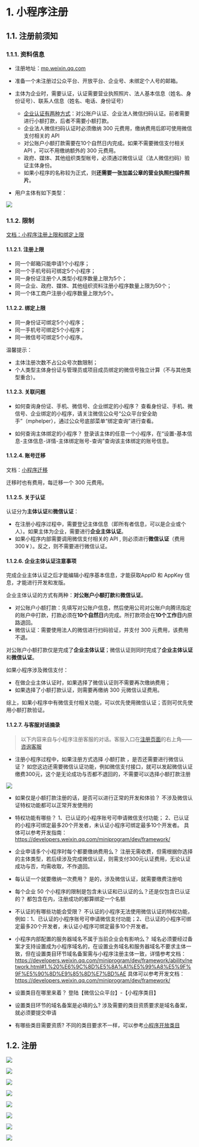 # 1. 小程序注册

## 1.1. 注册前须知

### 1.1.1. 资料信息

* 注册地址：[mp.weixin.qq.com](mp.weixin.qq.com)

* 准备一个未注册过公众平台、开放平台、企业号、未绑定个人号的邮箱。

* 主体为企业时，需要认证，认证需要营业执照照片、法人基本信息（姓名、身份证号）、联系人信息（姓名、电话、身份证号）
    * [企业认证有两种方式](https://kf.qq.com/faq/170109QvMNRB170109nYnYFr.html)：对公账户认证、企业法人微信扫码认证。前者需要进行小额打款，后者不需要小额打款。
    * 企业法人微信扫码认证时必须缴纳 300 元费用，缴纳费用后即可使用微信支付相关的 API
    * 对公账户小额打款需要在10个自然日内完成。如果不需要微信支付相关 API ，可以不用缴纳额外的 300 元费用。
    * 政府、媒体、其他组织类型帐号，必须通过微信认证（法人微信扫码）验证主体身份。
    * 如果小程序的名称较为正式，则**还需要一张加盖公章的营业执照扫描件照片**。

* 用户主体有如下类型：

![](pics/20221219103732972_1607580922.png)



### 1.1.2. 限制

[文档：小程序注册上限和绑定上限](https://kf.qq.com/faq/170109F3MRFj170109eYJ7fi.html)

#### 1.1.2.1. 注册上限

* 同一个邮箱只能申请1个小程序；
* 同一个手机号码可绑定5个小程序；
* 同一身份证注册个人类型小程序数量上限为5个；
* 同一企业、政府、媒体、其他组织资料注册小程序数量上限为50个；
* 同一个体工商户注册小程序数量上限为5个。

#### 1.1.2.2. 绑定上限

* 同一身份证可绑定5个小程序；
* 同一手机号可绑定5个小程序；
* 同一微信号可绑定5个小程序。

温馨提示：

* 主体注册次数不占公众号次数限制；
* 个人类型主体身份证与管理员或项目成员绑定的微信号独立计算（不与其他类型重合）。

#### 1.1.2.3. 关联问题

* 如何查询身份证、手机、微信号、企业绑定的小程序？
查看身份证、手机、微信号、企业绑定的小程序，请关注微信公众号“公众平台安全助手”（mphelper），通过公众号底部菜单“绑定查询”进行查看。

* 如何查询主体绑定的小程序？
登录该主体的任意一个小程序，在“设置-基本信息-主体信息-详情-主体绑定账号-查询”查询该主体绑定的账号信息。


#### 1.1.2.4. 账号迁移

文档：[小程序迁移](https://kf.qq.com/faq/180831vu6bMn1808317R73AV.html)

迁移时也有费用，每迁移一个 300 元费用。

#### 1.1.2.5. 关于认证

认证分为**主体认证**和**微信认证**：

* 在注册小程序过程中，需要登记主体信息（即所有者信息，可以是企业或个人）。如果主体为企业，需要进行**企业主体认证**。
* 如果小程序内部需要调用微信支付相关的 API , 则必须进行**微信认证**（费用 300￥）。反之，则不需要进行微信认证。


#### 1.1.2.6. 企业主体认证注意事项

完成企业主体认证之后才能编辑小程序基本信息，才能获取AppID 和 AppKey 信息，才能进行开发和发版。

企业主体认证的方式有两种：**对公账户小额打款**和**微信认证**。

* 对公账户小额打款：先填写对公账户信息，然后使用公司对公账户向腾讯指定的账户中打款，打款必须在**10个自然日**内完成。所打款项会在**10个工作日**内原路退回。
* 微信认证：需要使用法人的微信进行扫码验证，并支付 300 元费用，该费用不退。

对公账户小额打款仅是完成了**企业主体认证**；微信认证则同时完成了**企业主体认证**和**微信认证**。

如果小程序涉及微信支付：

* 在做企业主体认证时，如果选择了微信认证则不需要再次缴纳费用；
* 如果选择了小额打款认证，则需要再缴纳 300 元微信认证费用。

综上，如果小程序中有微信支付相关功能，可以优先使用微信认证；否则可优先使用小额打款验证。

#### 1.1.2.7. 与客服对话摘录

> 以下内容来自与小程序注册客服的对话。客服入口在[注册页面](https://mp.weixin.qq.com/wxopen/waregister?action=step1&token=&lang=zh_CN)的右上角——[咨询客服](https://mp.weixin.qq.com/webpoc/customerService?type=22)

* 注册小程序过程中，如果注册方式选择 小额打款 ，是否还需要进行微信认证？
如您这边还需要微信认证功能，例如微信支付接口，就可以发起微信认证缴费300元，这个是无论成功与否都不退回的，不需要可以选择小额打款注册

![](pics/20230105110616629_1251217989.png)

* 如果仅是小额打款注册的话，是否可以进行正常的开发和体验？
不涉及微信认证特权功能都可以正常开发使用的

* 特权功能有哪些？
1、已认证的小程序账号可申请微信支付功能；
2、已认证的小程序可绑定最多20个开发者，未认证小程序可绑定最多10个开发者。
具体可以参考开发指南：https://developers.weixin.qq.com/miniprogram/dev/framework/ 

* 企业申请多个小程序时每个都要缴纳费用么？
注册无需收费，但需根据你选择的主体类型，若后续涉及完成微信认证，则需支付300元认证费用，无论认证成功与否，均需收取，不作退回。

* 每认证一个就要缴纳一次费用？
是的，涉及微信认证，就需要缴费注册哈

* 每个企业 50 个小程序的限制是包含未认证和已认证的么？还是仅包含已认证的？
都包含在内，注册成功的都算绑定一个名额

* 不认证的有哪些功能会受限？
不认证的小程序无法使用微信认证的特权功能，例如：1、已认证的小程序账号可申请微信支付功能；2、已认证的小程序可绑定最多20个开发者，未认证小程序可绑定最多10个开发者。

* 小程序内部配置的服务器域名不属于当前企业会有影响么？
域名必须要经过备案才支持设置成为小程序域名的，在设置业务域名和服务器域名不要求主体一致，但在设置类目环节域名备案需与小程序注册主体一致，详情参考文档：https://developers.weixin.qq.com/miniprogram/dev/framework/ability/network.html#1.%20%E6%9C%8D%E5%8A%A1%E5%99%A8%E5%9F%9F%E5%90%8D%E9%85%8D%E7%BD%AE
具体可以参考开发文档：https://developers.weixin.qq.com/miniprogram/dev/framework/

* 设置类目在哪里来着？
登陆【微信公众平台】-【小程序类目】

* 设置类目环节的域名备案是必填的么?
涉及需要的类目资质要求是域名备案，就必须要提交申请

* 有哪些类目需要资质?
不同的类目要求不一样，可以参考[小程序开放类目](https://developers.weixin.qq.com/miniprogram/product/material/)


## 1.2. 注册

![](pics/20220902214719706_177607321.png)

![](pics/20220902214813510_43974717.png)

![](pics/20220902214945895_348694051.png)

![](pics/20220902220250202_18042494.png)


![](pics/20220902220334824_445002431.png)

![](pics/20220902222724426_1617798963.png)

![](pics/20220902231455175_1729947225.png)

![](pics/20220902231714417_441913842.png)